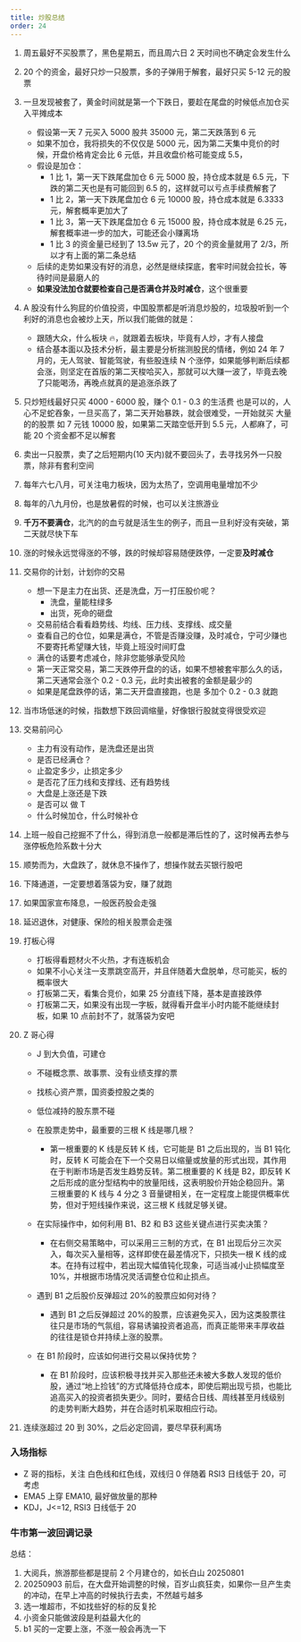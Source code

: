 ```yaml
---
title: 炒股总结
order: 24
---
```


1. 周五最好不买股票了，黑色星期五，而且周六日 2 天时间也不确定会发生什么
2. 20 个的资金，最好只炒一只股票，多的子弹用于解套，最好只买 5-12 元的股票
3. 一旦发现被套了，黄金时间就是第一个下跌日，要趁在尾盘的时候低点加仓买入平摊成本
   - 假设第一天 7 元买入 5000 股共 35000 元，第二天跌落到 6 元
   - 如果不加仓，我将损失的不仅仅是 5000 元，因为第二天集中竞价的时候，开盘价格肯定会比 6 元低，并且收盘价格可能变成 5.5，
   - 假设是加仓：
     - 1 比 1，第一天下跌尾盘加仓 6 元 5000 股，持仓成本就是 6.5 元，下跌的第二天也是有可能回到 6.5 的，这样就可以亏点手续费解套了
     - 1 比 2，第一天下跌尾盘加仓 6 元 10000 股，持仓成本就是 6.3333 元，解套概率更加大了
     - 1 比 3，第一天下跌尾盘加仓 6 元 15000 股，持仓成本就是 6.25 元，解套概率进一步的加大，可能还会小赚离场
     - 1 比 3 的资金量已经到了 13.5w 元了，20 个的资金量就用了 2/3，所以才有上面的第二条总结
   - 后续的走势如果没有好的消息，必然是继续探底，套牢时间就会拉长，等待时间是最磨人的
   - **如果没法加仓就要检查自己是否满仓并及时减仓**，这个很重要
4. A 股没有什么狗屁的价值投资，中国股票都是听消息炒股的，垃圾股听到一个利好的消息也会被炒上天，所以我们能做的就是：
   - 跟随大众，什么板块 🔥，就跟着去板块，毕竟有人炒，才有人接盘
   - 结合基本面以及技术分析，最主要是分析揣测股民的情绪，例如 24 年 7 月的，无人驾驶、智能驾驶，有些股连续 N 个涨停，如果能够判断后续都会涨，则坚定在首版的第二天梭哈买入，那就可以大赚一波了，毕竟去晚了只能喝汤，再晚点就真的是追涨杀跌了
5. 只炒短线最好只买 4000 - 6000 股，赚个 0.1 - 0.3 的生活费 也是可以的，人心不足蛇吞象，一旦买高了，第二天开始暴跌，就会很难受，一开始就买 大量的的股票 如 7 元钱 10000 股，如果第二天踏空低开到 5.5 元，人都麻了，可能 20 个资金都不足以解套
6. 卖出一只股票，卖了之后短期内(10 天内)就不要回头了，去寻找另外一只股票，除非有套利空间
7. 每年六七八月，可关注电力板块，因为太热了，空调用电量增加不少
8. 每年的八九月份，也是放暑假的时候，也可以关注旅游业
9. **千万不要满仓**，北汽的的血亏就是活生生的例子，而且一旦利好没有突破，第二天就尽快下车
10. 涨的时候永远觉得涨的不够，跌的时候却容易随便跌停，一定要**及时减仓**
11. 交易你的计划，计划你的交易
    - 想一下是主力在出货、还是洗盘，万一打压股价呢？
      - 洗盘，量能柱绿多
      - 出货，死命的砸盘
    - 交易前结合看看趋势线、均线、压力线、支撑线、成交量
    - 查看自己的仓位，如果是满仓，不管是否赚没赚，及时减仓，宁可少赚也不要寄托希望赚大钱，毕竟上班没时间盯盘
    - 满仓的话要考虑减仓，除非您能够承受风险
    - 第一天正常交易，第二天跌停开盘的的话，如果不想被套牢那么久的话，第二天通常会涨个 0.2 - 0.3 元，此时卖出被套的金额是最少的
    - 如果是尾盘跌停的话，第二天开盘直接跑，也是 多加个 0.2 - 0.3 就跑
12. 当市场低迷的时候，指数想下跌回调缩量，好像银行股就变得很受欢迎
13. 交易前问心
    - 主力有没有动作，是洗盘还是出货
    - 是否已经满仓？
    - 止盈定多少，止损定多少
    - 是否花了压力线和支撑线、还有趋势线
    - 大盘是上涨还是下跌
    - 是否可以 做 T
    - 什么时候加仓，什么时候补仓
14. 上班一般自己挖掘不了什么，得到消息一般都是滞后性的了，这时候再去参与涨停板危险系数十分大
15. 顺势而为，大盘跌了，就休息不操作了，想操作就去买银行股吧
16. 下降通道，一定要想着落袋为安，赚了就跑
17. 如果国家宣布降息，一般医药股会走强
18. 延迟退休，对健康、保险的相关股票会走强
19. 打板心得
    - 打板得看题材火不火热，才有连板机会
    - 如果不小心关注一支票跳空高开，并且伴随着大盘脱单，尽可能买，板的概率很大
    - 打板第二天，看集合竞价，如果 25 分直线下降，基本是直接跌停
    - 打板第二天，如果没有出现一字板，就得看开盘半小时内能不能继续封板，如果 10 点前封不了，就落袋为安吧
20. Z 哥心得

    - J 到大负值，可建仓
    - 不碰概念票、故事票、没有业绩支撑的票
    - 找核心资产票，国资委控股之类的
    - 低位减持的股东票不碰
    - 在股票走势中，最重要的三根 K 线是哪几根？

      - 第一根重要的 K 线是反转 K 线，它可能是 B1 之后出现的，当 B1 钝化时，反转 K 可能会在下一个交易日以缩量或放量的形式出现，其作用在于判断市场是否发生趋势反转。第二根重要的 K 线是 B2，即反转 K 之后形成的底分型结构中的放量阳线，这表明股价开始企稳回升。第三根重要的 K 线与 4 分之 3 音量键相关，在一定程度上能提供概率优势，但对于短线操作来说，这三根 K 线就足够关键。

    - 在实际操作中，如何利用 B1、B2 和 B3 这些关键点进行买卖决策？

      - 在右侧交易策略中，可以采用三三制的方式，在 B1 出现后分三次买入，每次买入量相等，这样即使在最差情况下，只损失一根 K 线的成本。在持有过程中，若出现大幅值钝化现象，可适当减小止损幅度至 10%，并根据市场情况灵活调整仓位和止损点。

    - 遇到 B1 之后股价反弹超过 20%的股票应如何对待？

      - 遇到 B1 之后反弹超过 20%的股票，应该避免买入，因为这类股票往往只是市场的气氛组，容易诱骗投资者追高，而真正能带来丰厚收益的往往是锁仓并持续上涨的股票。

    - 在 B1 阶段时，应该如何进行交易以保持优势？

      - 在 B1 阶段时，应该积极寻找并买入那些还未被大多数人发现的低价股，通过“地上捡钱”的方式降低持仓成本，即使后期出现亏损，也能比追高买入的投资者损失更少。同时，要结合日线、周线甚至月线级别的走势判断大趋势，并在合适时机采取相应行动。

21. 连续涨超过 20 到 30%，之后必定回调，要尽早获利离场

### 入场指标

- Z 哥的指标，关注 白色线和红色线，双线归 0 伴随着 RSI3 日线低于 20，可考虑
- EMA5 上穿 EMA10, 最好做放量的那种
- KDJ，J<=12, RSI3 日线低于 20

### 牛市第一波回调记录

总结：

1. 大阅兵，旅游那些都是提前 2 个月建仓的，如长白山 20250801
2. 20250903 前后，在大盘开始调整的时候，百岁山疯狂卖，如果你一旦产生卖的冲动，在早上冲高的时候执行去卖，不然越亏越多
3. 选一堆超市，不如找些好的标的反复抡
4. 小资金只能做波段是利益最大化的
5. b1 买的一定要上涨，不涨一般会再洗一下
